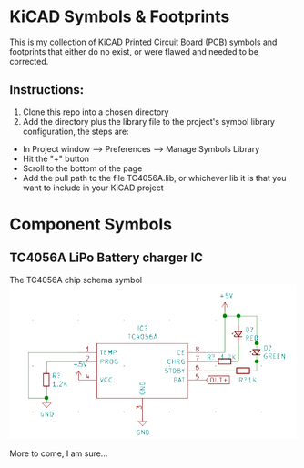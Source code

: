 # KiCAD Symbols & Footprints

This is my collection of KiCAD Printed Circuit Board (PCB) symbols and footprints that either do no exist, or were flawed and needed to be corrected.

## Instructions:

1. Clone this repo into a chosen directory
2. Add the directory plus the library file to the project's symbol library configuration, the steps are:

* In Project window --> Preferences --> Manage Symbols Library
* Hit the "+" button
* Scroll to the bottom of the page
* Add the pull path to the file TC4056A.lib, or whichever lib it is that you want to include in your KiCAD project

# Component Symbols 

## TC4056A LiPo Battery charger IC

The TC4056A chip schema symbol
![TC4056A](.images/TC4056A.png) 

More to come, I am sure...
